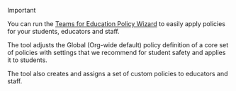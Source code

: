 > [!IMPORTANT]
> You can run the [Teams for Education Policy Wizard](../easy-policy-setup-edu.md) to easily apply policies for your students, educators and staff.
>
> The tool adjusts the Global (Org-wide default) policy definition of a core set of policies with settings that we recommend for student safety and applies it to students.
>
> The tool also creates and assigns a set of custom policies to educators and staff.
